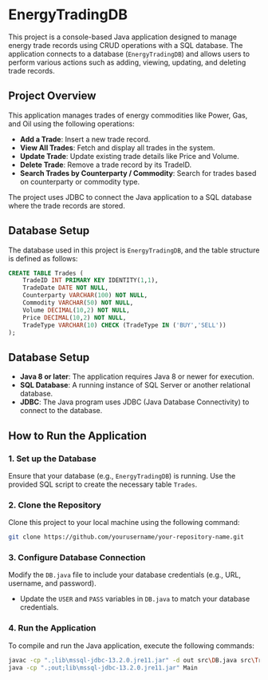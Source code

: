 # EnergyTradingDB
This project is a console-based Java application designed to manage energy trade records using CRUD operations with a SQL database. The application connects to a database (`EnergyTradingDB`) and allows users to perform various actions such as adding, viewing, updating, and deleting trade records.

## Project Overview

This application manages trades of energy commodities like Power, Gas, and Oil using the following operations:
- **Add a Trade**: Insert a new trade record.
- **View All Trades**: Fetch and display all trades in the system.
- **Update Trade**: Update existing trade details like Price and Volume.
- **Delete Trade**: Remove a trade record by its TradeID.
- **Search Trades by Counterparty / Commodity**: Search for trades based on counterparty or commodity type.

The project uses JDBC to connect the Java application to a SQL database where the trade records are stored.

## Database Setup

The database used in this project is `EnergyTradingDB`, and the table structure is defined as follows:

```sql
CREATE TABLE Trades (
    TradeID INT PRIMARY KEY IDENTITY(1,1),
    TradeDate DATE NOT NULL,
    Counterparty VARCHAR(100) NOT NULL,
    Commodity VARCHAR(50) NOT NULL,
    Volume DECIMAL(10,2) NOT NULL,
    Price DECIMAL(10,2) NOT NULL,
    TradeType VARCHAR(10) CHECK (TradeType IN ('BUY','SELL'))
);
```

## Database Setup

- **Java 8 or later**: The application requires Java 8 or newer for execution.
- **SQL Database**: A running instance of SQL Server or another relational database.
- **JDBC**: The Java program uses JDBC (Java Database Connectivity) to connect to the database.

## How to Run the Application

### 1. Set up the Database
Ensure that your database (e.g., `EnergyTradingDB`) is running. Use the provided SQL script to create the necessary table `Trades`.

### 2. Clone the Repository
Clone this project to your local machine using the following command:

```bash
git clone https://github.com/yourusername/your-repository-name.git
```

### 3. Configure Database Connection

Modify the `DB.java` file to include your database credentials (e.g., URL, username, and password).

- Update the `USER` and `PASS` variables in `DB.java` to match your database credentials.

### 4. Run the Application

To compile and run the Java application, execute the following commands:

```bash
javac -cp ".;lib\mssql-jdbc-13.2.0.jre11.jar" -d out src\DB.java src\Trade.java src\TradeDAO.java src\Main.java    
java -cp ".;out;lib\mssql-jdbc-13.2.0.jre11.jar" Main

